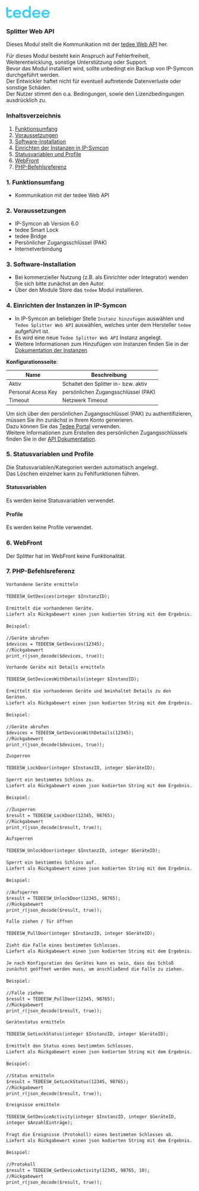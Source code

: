 [![Image](../../../../imgs/tedee_logo.png)](https://tedee.com)

### Splitter Web API

Dieses Modul stellt die Kommunikation mit der [tedee Web API](https://tedee-tedee-api-doc.readthedocs-hosted.com/en/latest/index.html#) her.

Für dieses Modul besteht kein Anspruch auf Fehlerfreiheit, Weiterentwicklung, sonstige Unterstützung oder Support.  
Bevor das Modul installiert wird, sollte unbedingt ein Backup von IP-Symcon durchgeführt werden.  
Der Entwickler haftet nicht für eventuell auftretende Datenverluste oder sonstige Schäden.  
Der Nutzer stimmt den o.a. Bedingungen, sowie den Lizenzbedingungen ausdrücklich zu.

### Inhaltsverzeichnis

1. [Funktionsumfang](#1-funktionsumfang)
2. [Voraussetzungen](#2-voraussetzungen)
3. [Software-Installation](#3-software-installation)
4. [Einrichten der Instanzen in IP-Symcon](#4-einrichten-der-instanzen-in-ip-symcon)
5. [Statusvariablen und Profile](#5-statusvariablen-und-profile)
6. [WebFront](#6-webfront)
7. [PHP-Befehlsreferenz](#7-php-befehlsreferenz)

### 1. Funktionsumfang

* Kommunikation mit der tedee Web API

### 2. Voraussetzungen

- IP-Symcon ab Version 6.0
- tedee Smart Lock
- tedee Bridge
- Persönlicher Zugangsschlüssel (PAK)
- Internetverbindung

### 3. Software-Installation

* Bei kommerzieller Nutzung (z.B. als Einrichter oder Integrator) wenden Sie sich bitte zunächst an den Autor.
* Über den Module Store das `tedee` Modul installieren.

### 4. Einrichten der Instanzen in IP-Symcon

- In IP-Symcon an beliebiger Stelle `Instanz hinzufügen` auswählen und `Tedee Splitter Web API` auswählen, welches unter dem Hersteller `tedee` aufgeführt ist.
- Es wird eine neue `Tedee Splitter Web API` Instanz angelegt.
- Weitere Informationen zum Hinzufügen von Instanzen finden Sie in der [Dokumentation der Instanzen](https://www.symcon.de/service/dokumentation/konzepte/instanzen/#Instanz_hinzufügen)

__Konfigurationsseite__:

Name                    | Beschreibung
----------------------- | ------------------
Aktiv                   | Schaltet den Splitter in- bzw. aktiv
Personal Acess Key      | persönlichen Zugangsschlüssel (PAK)
Timeout                 | Netzwerk Timeout

Um sich über den persönlichen Zugangsschlüssel (PAK) zu authentifizieren, müssen Sie ihn zunächst in Ihrem Konto generieren.  
Dazu können Sie das [Tedee Portal](https://portal.tedee.com) verwenden.  
Weitere Informationen zum Erstellen des persönlichen Zugangsschlüssels finden Sie in der [API Dokumentation](https://tedee-tedee-api-doc.readthedocs-hosted.com/en/latest/howtos/authenticate.html#personal-access-key).

### 5. Statusvariablen und Profile

Die Statusvariablen/Kategorien werden automatisch angelegt.  
Das Löschen einzelner kann zu Fehlfunktionen führen.

#### Statusvariablen

Es werden keine Statusvariablen verwendet.

#### Profile

Es werden keine Profile verwendet.

### 6. WebFront

Der Splitter hat im WebFront keine Funktionalität.

### 7. PHP-Befehlsreferenz

```text
Vorhandene Geräte ermitteln

TEDEESW_GetDevices(integer $InstanzID);

Ermittelt die vorhandenen Geräte.
Liefert als Rückgabewert einen json kodierten String mit dem Ergebnis.

Beispiel:

//Geräte abrufen
$devices = TEDEESW_GetDevices(12345);
//Rückgabewert
print_r(json_decode($devices, true));  
```

```text
Vorhande Geräte mit Details ermitteln

TEDEESW_GetDevicesWithDetails(integer $InstanzID);

Ermittelt die vorhandenen Geräte und beinhaltet Details zu den Geräten.
Liefert als Rückgabewert einen json kodierten String mit dem Ergebnis.

Beispiel:

//Geräte abrufen
$devices = TEDEESW_GetDevicesWithDetails(12345);
//Rückgabewert
print_r(json_decode($devices, true));  
```

```text
Zusperren

TEDEESW_LockDoor(integer $InstanzID, integer $GeräteID);

Sperrt ein bestimmtes Schloss zu. 
Liefert als Rückgabewert einen json kodierten String mit dem Ergebnis.

Beispiel:

//Zusperren
$result = TEDEESW_LockDoor(12345, 98765);
//Rückgabewert
print_r(json_decode($result, true));  
```

```text
Aufsperren

TEDEESW_UnlockDoor(integer $InstanzID, integer $GeräteID);

Sperrt ein bestimmtes Schloss auf. 
Liefert als Rückgabewert einen json kodierten String mit dem Ergebnis.

Beispiel:

//Aufsperren
$result = TEDEESW_UnlockDoor(12345, 98765);
//Rückgabewert
print_r(json_decode($result, true));  
```

```text
Falle ziehen / Tür öffnen

TEDEESW_PullDoor(integer $InstanzID, integer $GeräteID);

Zieht die Falle eines bestimmten Schlosses. 
Liefert als Rückgabewert einen json kodierten String mit dem Ergebnis.

Je nach Konfiguration des Gerätes kann es sein, dass das Schloß zunächst geöffnet werden muss, um anschließend die Falle zu ziehen.

Beispiel:

//Falle ziehen
$result = TEDEESW_PullDoor(12345, 98765);
//Rückgabewert
print_r(json_decode($result, true));  
```

```text
Gerätestatus ermitteln

TEDEESW_GetLockStatus(integer $InstanzID, integer $GeräteID);

Ermittelt den Status eines bestimmten Schlosses. 
Liefert als Rückgabewert einen json kodierten String mit dem Ergebnis.

Beispiel:

//Status ermitteln
$result = TEDEESW_GetLockStatus(12345, 98765);
//Rückgabewert
print_r(json_decode($result, true));  
```

```text
Ereignisse ermitteln

TEDEESW_GetDeviceActivity(integer $InstanzID, integer $GeräteID, integer $AnzahlEinträge);

Fragt die Ereignisse (Protokoll) eines bestimmten Schlosses ab. 
Liefert als Rückgabewert einen json kodierten String mit dem Ergebnis.

Beispiel:

//Protokoll 
$result = TEDEESW_GetDeviceActivity(12345, 98765, 10);
//Rückgabewert
print_r(json_decode($result, true));  
```







